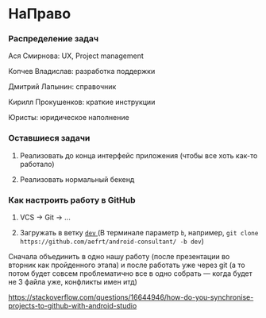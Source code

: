 # НаПраво

### Распределение задач

Ася Смирнова: UX, Project management

Копчев Владислав: разработка поддержки

Дмитрий Лапынин: справочник

Кирилл Прокушенков: краткие инструкции 

Юристы: юридическое наполнение

### Оставшиеся задачи

1. Реализовать до конца интерфейс приложения (чтобы все хоть как-то работало)

2. Реализовать нормальный бекенд

### Как настроить работу в GitHub

1. VCS -> Git -> ...

2. Загружать в ветку [`dev` ](https://github.com/aefrt/android-consultant/tree/dev) (В терминале параметр `b`, например, `git clone https://github.com/aefrt/android-consultant/ -b dev`)

Сначала объединить в одно нашу работу (после презентации во вторник как пройденного этапа) и после работать уже через git (а то потом будет совсем проблематично все в одно собрать — когда будет не 3 файла уже, конфликты имен итд)

https://stackoverflow.com/questions/16644946/how-do-you-synchronise-projects-to-github-with-android-studio
